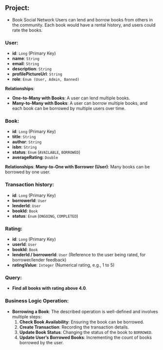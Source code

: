 ## Project:
- Book Social Network 
Users can lend and borrow books from others in the community. Each book would have a rental history, and users could rate the books.

### User:

- **id**: `Long` (Primary Key)
- **name**: `String`
- **email**: `String`
- **description**: `String`
- **profilePictureUrl**: `String`
- **role**: `Enum (User, Admin, Banned)`

**Relationships**:

- **One-to-Many with Books**: A user can lend multiple books.
- **Many-to-Many with Books**: A user can borrow multiple books, and each book can be borrowed by multiple users over time.

### Book:

- **id**: `Long` (Primary Key)
- **title**: `String`
- **author**: `String`
- **isbn**: `String`
- **status**: `Enum` (`AVAILABLE`, `BORROWED`)
- **averageRating**: `Double`

**Relationships**:
**Many-to-One with Borrower (User)**: Many books can be borrowed by one user.

### Transaction history:

- **id**: `Long` (Primary Key)
- **borrowerId**: `User`
- **lenderId**: `User`
- **bookId**: `Book`
- **status**: `Enum` (`ONGOING`, `COMPLETED`)

### Rating:

- **id**: `Long` (Primary Key)
- **userId**: `User`
- **bookId**: `Book`
- **lenderId / borrowerId**: `User` (Reference to the user being rated, for borrower/lender feedback)
- **ratingValue**: `Integer` (Numerical rating, e.g., 1 to 5)
### Query:

- **Find all books with rating above 4.0**.

### Business Logic Operation:

- **Borrowing a Book**: The described operation is well-defined and involves multiple steps:
    1. **Check Book Availability**: Ensuring the book can be borrowed.
    2. **Create Transaction**: Recording the transaction details.
    3. **Update Book Status**: Changing the status of the book to `BORROWED`.
    4. **Update User’s Borrowed Books**: Incrementing the count of books borrowed by the user.